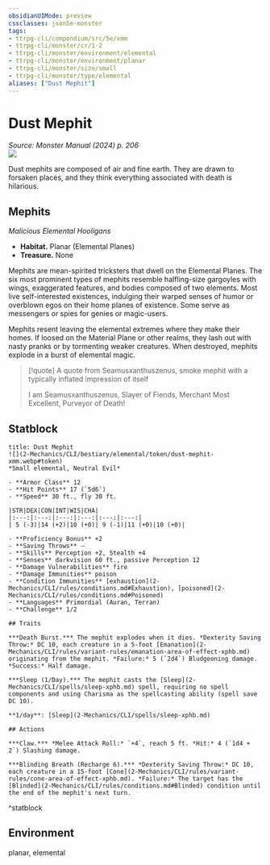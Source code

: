 ```yaml
---
obsidianUIMode: preview
cssclasses: json5e-monster
tags:
- ttrpg-cli/compendium/src/5e/xmm
- ttrpg-cli/monster/cr/1-2
- ttrpg-cli/monster/environment/elemental
- ttrpg-cli/monster/environment/planar
- ttrpg-cli/monster/size/small
- ttrpg-cli/monster/type/elemental
aliases: ["Dust Mephit"]
---
```

# Dust Mephit
*Source: Monster Manual (2024) p. 206*  
![](2-Mechanics/CLI/bestiary/elemental/img/mephits.webp#right)

Dust mephits are composed of air and fine earth. They are drawn to forsaken places, and they think everything associated with death is hilarious.

## Mephits

*Malicious Elemental Hooligans*

- **Habitat.** Planar (Elemental Planes)  
- **Treasure.** None  

Mephits are mean-spirited tricksters that dwell on the Elemental Planes. The six most prominent types of mephits resemble halfling-size gargoyles with wings, exaggerated features, and bodies composed of two elements. Most live self-interested existences, indulging their warped senses of humor or overblown egos on their home planes of existence. Some serve as messengers or spies for genies or magic-users.

Mephits resent leaving the elemental extremes where they make their homes. If loosed on the Material Plane or other realms, they lash out with nasty pranks or by tormenting weaker creatures. When destroyed, mephits explode in a burst of elemental magic.

> [!quote] A quote from Seamusxanthuszenus, smoke mephit with a typically inflated impression of itself  
> 
> I am Seamusxanthuszenus, Slayer of Fiends, Merchant Most Excellent, Purveyor of Death!


## Statblock

```ad-statblock
title: Dust Mephit
![](2-Mechanics/CLI/bestiary/elemental/token/dust-mephit-xmm.webp#token)
*Small elemental, Neutral Evil*

- **Armor Class** 12 
- **Hit Points** 17 (`5d6`) 
- **Speed** 30 ft., fly 30 ft.

|STR|DEX|CON|INT|WIS|CHA|
|:---:|:---:|:---:|:---:|:---:|:---:|
| 5 (-3)|14 (+2)|10 (+0)| 9 (-1)|11 (+0)|10 (+0)|

- **Proficiency Bonus** +2
- **Saving Throws** ⏤
- **Skills** Perception +2, Stealth +4
- **Senses** darkvision 60 ft., passive Perception 12
- **Damage Vulnerabilities** fire
- **Damage Immunities** poison
- **Condition Immunities** [exhaustion](2-Mechanics/CLI/rules/conditions.md#Exhaustion), [poisoned](2-Mechanics/CLI/rules/conditions.md#Poisoned)
- **Languages** Primordial (Auran, Terran)
- **Challenge** 1/2

## Traits

***Death Burst.*** The mephit explodes when it dies. *Dexterity Saving Throw:* DC 10, each creature in a 5-foot [Emanation](2-Mechanics/CLI/rules/variant-rules/emanation-area-of-effect-xphb.md) originating from the mephit. *Failure:* 5 (`2d4`) Bludgeoning damage. *Success:* Half damage.

***Sleep (1/Day).*** The mephit casts the [Sleep](2-Mechanics/CLI/spells/sleep-xphb.md) spell, requiring no spell components and using Charisma as the spellcasting ability (spell save DC 10).

**1/day**: [Sleep](2-Mechanics/CLI/spells/sleep-xphb.md)

## Actions

***Claw.*** *Melee Attack Roll:* `+4`, reach 5 ft. *Hit:* 4 (`1d4 + 2`) Slashing damage.

***Blinding Breath (Recharge 6).*** *Dexterity Saving Throw:* DC 10, each creature in a 15-foot [Cone](2-Mechanics/CLI/rules/variant-rules/cone-area-of-effect-xphb.md). *Failure:* The target has the [Blinded](2-Mechanics/CLI/rules/conditions.md#Blinded) condition until the end of the mephit's next turn.
```
^statblock

## Environment

planar, elemental